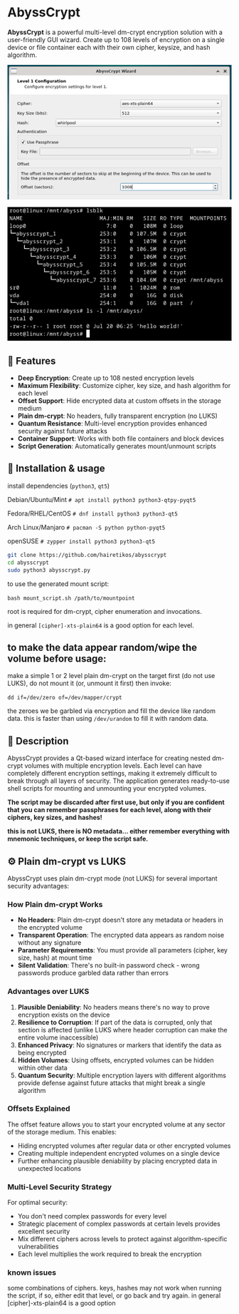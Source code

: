 # AbyssCrypt

**AbyssCrypt** is a powerful multi-level dm-crypt encryption solution with a user-friendly GUI wizard.  Create up to 108 levels of encryption on a single device or file container each with their own cipher, keysize, and hash algorithm.

![image1](https://github.com/hairetikos/abysscrypt/blob/main/abyss1.png)

![image2](https://github.com/hairetikos/abysscrypt/blob/main/abysslevels2.png)


## 🔐 Features

- **Deep Encryption**: Create up to 108 nested encryption levels
- **Maximum Flexibility**: Customize cipher, key size, and hash algorithm for each level
- **Offset Support**: Hide encrypted data at custom offsets in the storage medium
- **Plain dm-crypt**: No headers, fully transparent encryption (no LUKS)
- **Quantum Resistance**: Multi-level encryption provides enhanced security against future attacks
- **Container Support**: Works with both file containers and block devices
- **Script Generation**: Automatically generates mount/unmount scripts

## 🚀 Installation & usage

install dependencies (`python3`, `qt5`)

Debian/Ubuntu/Mint  `# apt install python3 python3-qtpy-pyqt5`

Fedora/RHEL/CentOS  `# dnf install python3 python3-qt5`

Arch Linux/Manjaro  `# pacman -S python python-pyqt5`

openSUSE  `# zypper install python3 python3-qt5`

```bash
git clone https://github.com/hairetikos/abysscrypt
cd abysscrypt
sudo python3 abysscrypt.py
```
to use the generated mount script:

`bash mount_script.sh /path/to/mountpoint`

root is required for dm-crypt, cipher enumeration and invocations.

in general `[cipher]-xts-plain64` is a good option for each level.

## to make the data appear random/wipe the volume before usage:

make a simple 1 or 2 level plain dm-crypt on the target first (do not use LUKS), do not mount it (or, unmount it first) then invoke:

`dd if=/dev/zero of=/dev/mapper/crypt`

the zeroes we be garbled via encryption and fill the device like random data. this is faster than using `/dev/urandom` to fill it with random data.

## 📝 Description

AbyssCrypt provides a Qt-based wizard interface for creating nested dm-crypt volumes with multiple encryption levels. Each level can have completely different encryption settings, making it extremely difficult to break through all layers of security. The application generates ready-to-use shell scripts for mounting and unmounting your encrypted volumes.

**The script may be discarded after first use, but only if you are confident that you can remember passphrases for each level, along with their ciphers, key sizes, and hashes!**

**this is not LUKS, there is NO metadata... either remember everything with mnemonic techniques, or keep the script safe.**

## ⚙️ Plain dm-crypt vs LUKS

AbyssCrypt uses plain dm-crypt mode (not LUKS) for several important security advantages:

### How Plain dm-crypt Works

- **No Headers**: Plain dm-crypt doesn't store any metadata or headers in the encrypted volume
- **Transparent Operation**: The encrypted data appears as random noise without any signature
- **Parameter Requirements**: You must provide all parameters (cipher, key size, hash) at mount time
- **Silent Validation**: There's no built-in password check - wrong passwords produce garbled data rather than errors

### Advantages over LUKS

1. **Plausible Deniability**: No headers means there's no way to prove encryption exists on the device
2. **Resilience to Corruption**: If part of the data is corrupted, only that section is affected (unlike LUKS where header corruption can make the entire volume inaccessible)
3. **Enhanced Privacy**: No signatures or markers that identify the data as being encrypted
4. **Hidden Volumes**: Using offsets, encrypted volumes can be hidden within other data
5. **Quantum Security**: Multiple encryption layers with different algorithms provide defense against future attacks that might break a single algorithm

### Offsets Explained

The offset feature allows you to start your encrypted volume at any sector of the storage medium. This enables:

- Hiding encrypted volumes after regular data or other encrypted volumes
- Creating multiple independent encrypted volumes on a single device
- Further enhancing plausible deniability by placing encrypted data in unexpected locations

### Multi-Level Security Strategy

For optimal security:
- You don't need complex passwords for every level
- Strategic placement of complex passwords at certain levels provides excellent security
- Mix different ciphers across levels to protect against algorithm-specific vulnerabilities
- Each level multiplies the work required to break the encryption

### known issues

some combinations of ciphers. keys, hashes may not work when running the script, if so, either edit that level, or go back and try again.
in general [cipher]-xts-plain64 is a good option
